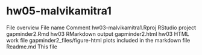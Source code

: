 # hw05-malvikamitra1
File overview
File name	Comment
hw03-malvikamitra1.Rproj	RStudio project
gapminder2.Rmd	hw03 RMarkdown output
gapminder2.html	hw03 HTML work file
gapminder2_files/figure-html	plots included in the markdown file
Readme.md	This file
